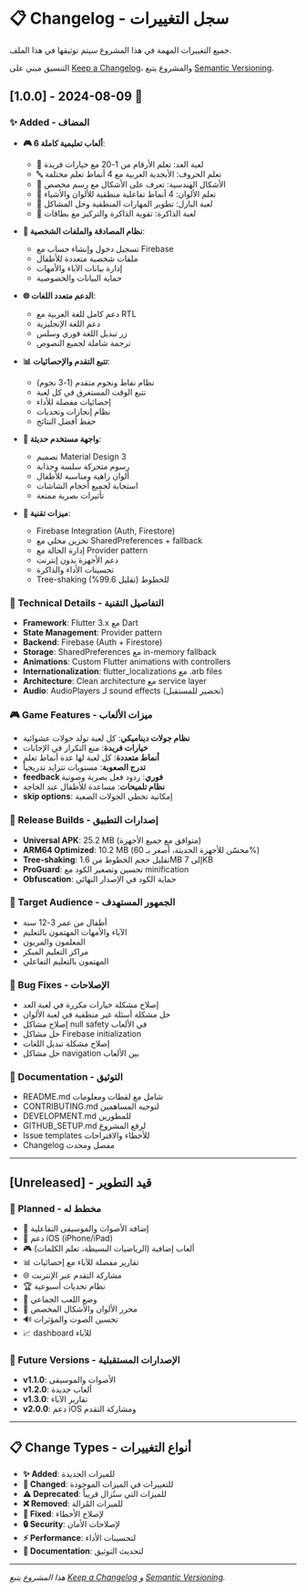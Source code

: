 # 📋 Changelog - سجل التغييرات

جميع التغييرات المهمة في هذا المشروع سيتم توثيقها في هذا الملف.

التنسيق مبني على [Keep a Changelog](https://keepachangelog.com/en/1.0.0/)،
والمشروع يتبع [Semantic Versioning](https://semver.org/spec/v2.0.0.html).

## [1.0.0] - 2024-08-09 🎉

### ✨ Added - المضاف
- **🎮 6 ألعاب تعليمية كاملة**:
  - 🔢 لعبة العد: تعلم الأرقام من 1-20 مع خيارات فريدة
  - 🔤 تعلم الحروف: الأبجدية العربية مع 4 أنماط تعلم مختلفة
  - 🔺 الأشكال الهندسية: تعرف على الأشكال مع رسم مخصص
  - 🎨 تعلم الألوان: 4 أنماط تفاعلية منطقية للألوان والأشياء
  - 🧩 لعبة البازل: تطوير المهارات المنطقية وحل المشاكل
  - 🧠 لعبة الذاكرة: تقوية الذاكرة والتركيز مع بطاقات

- **🔐 نظام المصادقة والملفات الشخصية**:
  - تسجيل دخول وإنشاء حساب مع Firebase
  - ملفات شخصية متعددة للأطفال
  - إدارة بيانات الآباء والأمهات
  - حماية البيانات والخصوصية

- **🌐 الدعم متعدد اللغات**:
  - دعم كامل للغة العربية مع RTL
  - دعم اللغة الإنجليزية
  - زر تبديل اللغة فوري وسلس
  - ترجمة شاملة لجميع النصوص

- **📊 تتبع التقدم والإحصائيات**:
  - نظام نقاط ونجوم متقدم (1-3 نجوم)
  - تتبع الوقت المستغرق في كل لعبة
  - إحصائيات مفصلة للأداء
  - نظام إنجازات وتحديات
  - حفظ أفضل النتائج

- **🎨 واجهة مستخدم حديثة**:
  - تصميم Material Design 3
  - رسوم متحركة سلسة وجذابة
  - ألوان زاهية ومناسبة للأطفال
  - استجابة لجميع أحجام الشاشات
  - تأثيرات بصرية ممتعة

- **🔧 ميزات تقنية**:
  - Firebase Integration (Auth, Firestore)
  - تخزين محلي مع SharedPreferences + fallback
  - إدارة الحالة مع Provider pattern
  - دعم الأجهزة بدون إنترنت
  - تحسينات الأداء والذاكرة
  - Tree-shaking للخطوط (تقليل 99.6%)

### 🔧 Technical Details - التفاصيل التقنية
- **Framework**: Flutter 3.x مع Dart
- **State Management**: Provider pattern
- **Backend**: Firebase (Auth + Firestore)
- **Storage**: SharedPreferences مع in-memory fallback
- **Animations**: Custom Flutter animations with controllers
- **Internationalization**: flutter_localizations مع .arb files
- **Architecture**: Clean architecture مع service layer
- **Audio**: AudioPlayers لـ sound effects (تحضير للمستقبل)

### 🎮 Game Features - ميزات الألعاب
- **نظام جولات ديناميكي**: كل لعبة تولد جولات عشوائية
- **خيارات فريدة**: منع التكرار في الإجابات
- **أنماط متعددة**: كل لعبة لها عدة أنماط تعلم
- **تدرج الصعوبة**: مستويات تتزايد تدريجياً
- **feedback فوري**: ردود فعل بصرية وصوتية
- **نظام تلميحات**: مساعدة للأطفال عند الحاجة
- **skip options**: إمكانية تخطي الجولات الصعبة

### 📱 Release Builds - إصدارات التطبيق
- **Universal APK**: 25.2 MB (متوافق مع جميع الأجهزة)
- **ARM64 Optimized**: 10.2 MB (محسّن للأجهزة الحديثة، أصغر بـ 60%)
- **Tree-shaking**: تقليل حجم الخطوط من 1.6MB إلى 7KB
- **ProGuard**: تحسين وتصغير الكود مع minification
- **Obfuscation**: حماية الكود في الإصدار النهائي

### 🎯 Target Audience - الجمهور المستهدف
- أطفال من عمر 3-12 سنة
- الآباء والأمهات المهتمون بالتعليم
- المعلمون والمربون
- مراكز التعليم المبكر
- المهتمون بالتعليم التفاعلي

### 🐛 Bug Fixes - الإصلاحات
- إصلاح مشكلة خيارات مكررة في لعبة العد
- حل مشكلة أسئلة غير منطقية في لعبة الألوان
- إصلاح مشاكل null safety في الألعاب
- حل مشاكل Firebase initialization
- إصلاح مشكلة تبديل اللغات
- حل مشاكل navigation بين الألعاب

### 📝 Documentation - التوثيق
- README.md شامل مع لقطات ومعلومات
- CONTRIBUTING.md لتوجيه المساهمين
- DEVELOPMENT.md للمطورين
- GITHUB_SETUP.md لرفع المشروع
- Issue templates للأخطاء والاقتراحات
- Changelog مفصل ومحدث

---

## [Unreleased] - قيد التطوير

### 🔮 Planned - مخطط له
- 🎵 إضافة الأصوات والموسيقى التفاعلية
- 📱 دعم iOS (iPhone/iPad)
- 🎮 ألعاب إضافية (الرياضيات البسيطة، تعلم الكلمات)
- 📊 تقارير مفصلة للآباء مع إحصائيات
- 🌐 مشاركة التقدم عبر الإنترنت
- 🏆 نظام تحديات أسبوعية
- 👥 وضع اللعب الجماعي
- 🎨 محرر الألوان والأشكال المخصص
- 🔊 تحسين الصوت والمؤثرات
- 📈 dashboard للآباء

### 🚀 Future Versions - الإصدارات المستقبلية
- **v1.1.0**: الأصوات والموسيقى
- **v1.2.0**: ألعاب جديدة
- **v1.3.0**: تقارير الآباء
- **v2.0.0**: دعم iOS ومشاركة التقدم

---

## 📋 Change Types - أنواع التغييرات

- **✨ Added**: للميزات الجديدة
- **🔄 Changed**: للتغييرات في الميزات الموجودة
- **⚠️ Deprecated**: للميزات التي ستُزال قريباً
- **❌ Removed**: للميزات المُزالة
- **🐛 Fixed**: لإصلاح الأخطاء
- **🔒 Security**: لإصلاحات الأمان
- **⚡ Performance**: لتحسينات الأداء
- **📝 Documentation**: لتحديث التوثيق

---

*هذا المشروع يتبع [Keep a Changelog](https://keepachangelog.com/en/1.0.0/) و [Semantic Versioning](https://semver.org/spec/v2.0.0.html).*